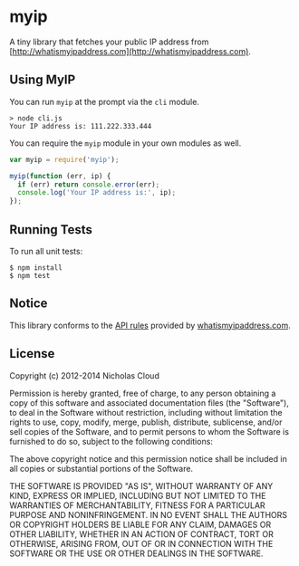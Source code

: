 # myip

A tiny library that fetches your public IP address from [http://whatismyipaddress.com](http://whatismyipaddress.com).

## Using MyIP

You can run `myip` at the prompt via the `cli` module.

```
> node cli.js
Your IP address is: 111.222.333.444
```

You can require the `myip` module in your own modules as well.

```javascript
var myip = require('myip');

myip(function (err, ip) {
  if (err) return console.error(err);
  console.log('Your IP address is:', ip);
});
```

## Running Tests

To run all unit tests:

```
$ npm install
$ npm test
```

## Notice

This library conforms to the [API rules](http://whatismyipaddress.com/api) provided by [whatismyipaddress.com](http://www.whatismyipaddress.com).

## License

Copyright (c) 2012-2014 Nicholas Cloud

Permission is hereby granted, free of charge, to any person obtaining a copy of this software and associated documentation files (the "Software"), to deal in the Software without restriction, including without limitation the rights to use, copy, modify, merge, publish, distribute, sublicense, and/or sell copies of the Software, and to permit persons to whom the Software is furnished to do so, subject to the following conditions:

The above copyright notice and this permission notice shall be included in all copies or substantial portions of the Software.

THE SOFTWARE IS PROVIDED "AS IS", WITHOUT WARRANTY OF ANY KIND, EXPRESS OR IMPLIED, INCLUDING BUT NOT LIMITED TO THE WARRANTIES OF MERCHANTABILITY, FITNESS FOR A PARTICULAR PURPOSE AND NONINFRINGEMENT. IN NO EVENT SHALL THE AUTHORS OR COPYRIGHT HOLDERS BE LIABLE FOR ANY CLAIM, DAMAGES OR OTHER LIABILITY, WHETHER IN AN ACTION OF CONTRACT, TORT OR OTHERWISE, ARISING FROM, OUT OF OR IN CONNECTION WITH THE SOFTWARE OR THE USE OR OTHER DEALINGS IN THE SOFTWARE.